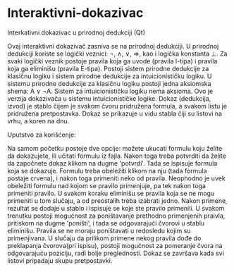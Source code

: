 # Interaktivni-dokazivac
Interkativni dokazivac u prirodnoj dedukciji (Qt)

Ovaj interaktivni dokazivač zasniva se na prirodnoj dedukciji. U prirodnoj dedukciji koriste se logički veznici:
¬, ∧, ∨, ⇒, kao i logička konstanta ⊥. Za svaki logički veznik postoje pravila koja ga uvode (pravila I-tipa) i pravila koja ga eliminišu (pravila E-tipa). Postoji sistem prirodne dedukcije za klasičnu logiku i sistem prirodne dedukcije za intuicionističku logiku. U sistemu prirodne dedukcije za klasičnu logiku postoji jedna aksiomska shema: A ∨ ¬A. Sistem za intuicionističku logiku nema aksioma. Ovo je verzija dokazivača u sistemu intuicionističke logike.
Dokaz (dedukcija, izvod) je stablo čijem je svakom čvoru pridružena formula, a svakom listu je pridružena pretpostavka. Dokaz se prikazuje u vidu stabla čiji su listovi na vrhu, a koren na dnu.

Uputstvo za korišćenje:

Na samom početku postoje dve opcije: možete ukucati formulu koju želite da dokazujete, ili učitati formulu iz fajla.
Nakon toga treba potvrditi da želite da započnete dokaz klikom na dugme 'potvrdi'. Tada se ispisuje formula koja se dokazuje. Formulu treba obeležiti klikom na nju (tada formula postaje crvena), i nakon toga primeniti neko od pravila. Neophodno je uvek obeležiti formulu nad kojom se pravilo primenjuje, pa tek nakon toga primeniti pravilo.
U svakom koraku eliminišu se pravila koja se ne mogu primeniti u tom slučaju, a od preostalih treba izabrati jedno. Nakon primene, rezultat se dodaje u stablo i ispisuje se koje ste pravilo primenili. U svakom trenutku postoji mogućnost za poništavanje prethodno primenjenih praivla, pritiskom na dugme 'poništi', i tada se odgovarajući čvorovi u stablu eliminišu. Pravila se ne moraju poništavati u redosledu kojim su primenjivana. U slučaju da prilikom primene nekog pravila dođe do preklapanja čvorova(pri ispisu), postoji mogućnost za pomeranje čvora na odgovarajuću poziciju, radi bolje preglednosti.
Dokaz se završava kada svi listovi pripadaju skupu pretpostavki.
